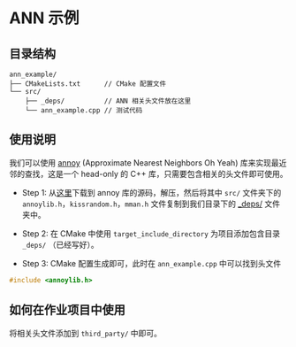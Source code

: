 # ANN 示例

## 目录结构
```
ann_example/
├── CMakeLists.txt      // CMake 配置文件
└── src/                
    ├── _deps/          // ANN 相关头文件放在这里
    └── ann_example.cpp // 测试代码  
```

## 使用说明

我们可以使用 [annoy](https://github.com/spotify/annoy) (Approximate Nearest Neighbors Oh Yeah) 库来实现最近邻的查找，这是一个 head-only 的 C++ 库，只需要包含相关的头文件即可使用。

- Step 1: 从[这里](https://github.com/spotify/annoy/releases/tag/v1.17.2)下载到 annoy 库的源码，解压，然后将其中 `src/` 文件夹下的 `annoylib.h`，`kissrandom.h`，`mman.h` 文件复制到我们目录下的 [_deps/](./src/_deps/) 文件夹中。

- Step 2: 在 CMake 中使用 `target_include_directory` 为项目添加包含目录 `_deps/` （已经写好）。

- Step 3: CMake 配置生成即可，此时在 `ann_example.cpp` 中可以找到头文件 

```cpp
#include <annoylib.h>
```


## 如何在作业项目中使用

将相关头文件添加到 `third_party/` 中即可。